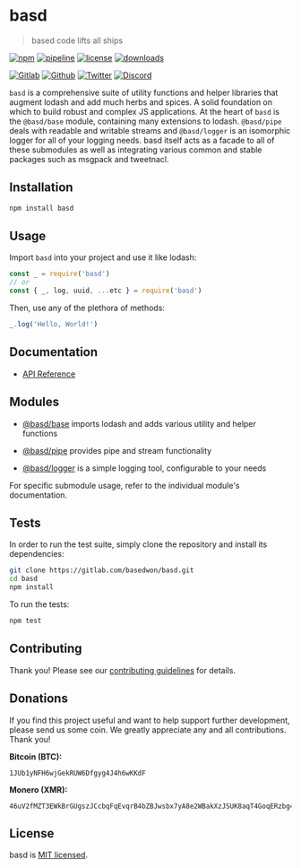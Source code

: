 # basd

> based code lifts all ships

[![npm](https://img.shields.io/npm/v/basd?style=flat&logo=npm)](https://www.npmjs.com/package/basd)
[![pipeline](https://gitlab.com/basedwon/basd/badges/master/pipeline.svg)](https://gitlab.com/basedwon/basd/-/pipelines)
[![license](https://img.shields.io/npm/l/basd)](https://gitlab.com/basedwon/basd/-/blob/master/LICENSE)
[![downloads](https://img.shields.io/npm/dw/basd)](https://www.npmjs.com/package/basd) 

[![Gitlab](https://img.shields.io/badge/Gitlab%20-%20?logo=gitlab&color=%23383a40)](https://gitlab.com/basedwon/basd)
[![Github](https://img.shields.io/badge/Github%20-%20?logo=github&color=%23383a40)](https://github.com/basedwon/basd)
[![Twitter](https://img.shields.io/badge/@basdwon%20-%20?logo=twitter&color=%23383a40)](https://twitter.com/basdwon)
[![Discord](https://img.shields.io/badge/Basedwon%20-%20?logo=discord&color=%23383a40)](https://discordapp.com/users/basedwon)

`basd` is a comprehensive suite of utility functions and helper libraries that augment lodash and add much herbs and spices. A solid foundation on which to build robust and complex JS applications. At the heart of `basd` is the `@basd/base` module, containing many extensions to lodash. `@basd/pipe` deals with readable and writable streams and `@basd/logger` is an isomorphic logger for all of your logging needs. basd itself acts as a facade to all of these submodules as well as integrating various common and stable packages such as msgpack and tweetnacl.

## Installation

```bash
npm install basd
```

## Usage

Import `basd` into your project and use it like lodash:

```js
const _ = require('basd')
// or
const { _, log, uuid, ...etc } = require('basd')
```

Then, use any of the plethora of methods:

```js
_.log('Hello, World!')
```

## Documentation

- [API Reference](/docs/api.md)

## Modules

- [@basd/base](https://gitlab.com/frenware/core/basd/base) imports lodash and adds various utility and helper functions

- [@basd/pipe](https://gitlab.com/frenware/core/basd/pipe) provides pipe and stream functionality

- [@basd/logger](https://gitlab.com/frenware/core/basd/logger) is a simple logging tool, configurable to your needs

For specific submodule usage, refer to the individual module's documentation.

## Tests

In order to run the test suite, simply clone the repository and install its dependencies:

```bash
git clone https://gitlab.com/basedwon/basd.git
cd basd
npm install
```

To run the tests:

```bash
npm test
```

## Contributing

Thank you! Please see our [contributing guidelines](/docs/contributing.md) for details.

## Donations

If you find this project useful and want to help support further development, please send us some coin. We greatly appreciate any and all contributions. Thank you!

**Bitcoin (BTC):**
```
1JUb1yNFH6wjGekRUW6Dfgyg4J4h6wKKdF
```

**Monero (XMR):**
```
46uV2fMZT3EWkBrGUgszJCcbqFqEvqrB4bZBJwsbx7yA8e2WBakXzJSUK8aqT4GoqERzbg4oKT2SiPeCgjzVH6VpSQ5y7KQ
```

## License

basd is [MIT licensed](https://gitlab.com/basedwon/basd/-/blob/master/LICENSE).

